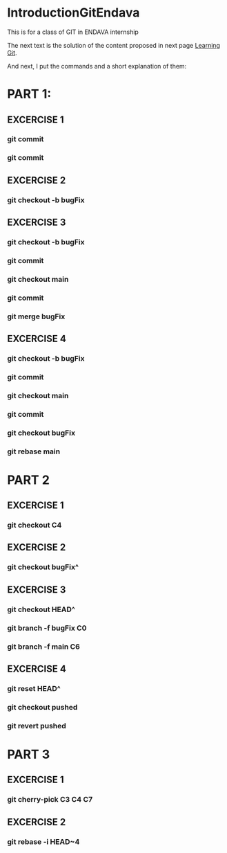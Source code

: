 # IntroductionGitEndava
This is for a class of GIT in ENDAVA internship

The next text is the solution of the content proposed in next page [Learning Git](https://learngitbranching.js.org/).

And next, I put the commands and a short explanation of them:

# PART 1:
## EXCERCISE 1
### git commit  
### git commit  

## EXCERCISE 2
### git checkout -b bugFix  

## EXCERCISE 3
### git checkout -b bugFix  
### git commit  
### git checkout main  
### git commit  
### git merge bugFix  

## EXCERCISE 4
### git checkout -b bugFix  
### git commit  
### git checkout main  
### git commit  
### git checkout bugFix  
### git rebase main  

# PART 2
## EXCERCISE 1
### git checkout C4  

## EXCERCISE 2
### git checkout bugFix^  

## EXCERCISE 3
### git checkout HEAD^  
### git branch -f bugFix C0  
### git branch -f main C6  

## EXCERCISE 4
### git reset HEAD^  
### git checkout pushed  
### git revert pushed  

# PART 3
## EXCERCISE 1
### git cherry-pick C3 C4 C7  

## EXCERCISE 2
### git rebase -i HEAD~4  